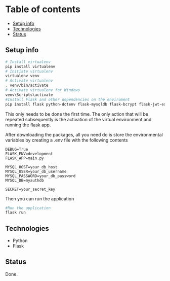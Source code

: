 # Table of contents

* [Setup info](#setup-info)
* [Technologies](#technologies)
* [Status](#status)

## Setup info

```bash
# Install virtualenv
pip install virtualenv
# Initiate virtualenv
virtualenv venv
# Activate virtualenv
. venv/bin/activate
# Activate virtualenv for Windows
venv\Scripts\activate
#Install Flask and other dependencies on the enviroment
pip install flask python-dotenv flask-mysqldb flask-bcrypt flask-jwt-extended
```

This only needs to be done the first time. The only action that will be repeated subsequently is the activation of the virtual environment and running the flask app.

After downloading the packages, all you need do is store the environmental variables by creating a .env file with the following contents

```text
DEBUG=True
FLASK_ENV=development
FLASK_APP=main.py

MYSQL_HOST=your_db_host
MYSQL_USER=your_db_username
MYSQL_PASSWORD=your_db_password
MYSQL_DB=myauthdb

SECRET=your_secret_key
```

Then you can run the application

```bash
#Run the application
flask run
```

## Technologies

* Python
* Flask

## Status

Done.

